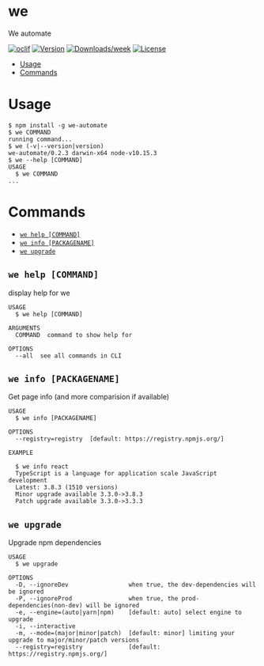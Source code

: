 we
==

We automate

[![oclif](https://img.shields.io/badge/cli-oclif-brightgreen.svg)](https://oclif.io)
[![Version](https://img.shields.io/npm/v/we-automate.svg)](https://npmjs.org/package/we-automate)
[![Downloads/week](https://img.shields.io/npm/dw/we-automate.svg)](https://npmjs.org/package/we-automate)
[![License](https://img.shields.io/npm/l/we-automate.svg)](https://github.com/vkbr/we/blob/master/package.json)

<!-- toc -->
* [Usage](#usage)
* [Commands](#commands)
<!-- tocstop -->
# Usage
<!-- usage -->
```sh-session
$ npm install -g we-automate
$ we COMMAND
running command...
$ we (-v|--version|version)
we-automate/0.2.3 darwin-x64 node-v10.15.3
$ we --help [COMMAND]
USAGE
  $ we COMMAND
...
```
<!-- usagestop -->
# Commands
<!-- commands -->
* [`we help [COMMAND]`](#we-help-command)
* [`we info [PACKAGENAME]`](#we-info-packagename)
* [`we upgrade`](#we-upgrade)

## `we help [COMMAND]`

display help for we

```
USAGE
  $ we help [COMMAND]

ARGUMENTS
  COMMAND  command to show help for

OPTIONS
  --all  see all commands in CLI
```


## `we info [PACKAGENAME]`

Get page info (and more comparision if available)

```
USAGE
  $ we info [PACKAGENAME]

OPTIONS
  --registry=registry  [default: https://registry.npmjs.org/]

EXAMPLE

  $ we info react
  TypeScript is a language for application scale JavaScript development
  Latest: 3.8.3 (1510 versions)
  Minor upgrade available 3.3.0->3.8.3
  Patch upgrade available 3.3.0->3.3.3
```


## `we upgrade`

Upgrade npm dependencies

```
USAGE
  $ we upgrade

OPTIONS
  -D, --ignoreDev                 when true, the dev-dependencies will be ignored
  -P, --ignoreProd                when true, the prod-dependencies(non-dev) will be ignored
  -e, --engine=(auto|yarn|npm)    [default: auto] select engine to upgrade
  -i, --interactive
  -m, --mode=(major|minor|patch)  [default: minor] limiting your upgrade to major/minor/patch versions
  --registry=registry             [default: https://registry.npmjs.org/]
```

<!-- commandsstop -->
